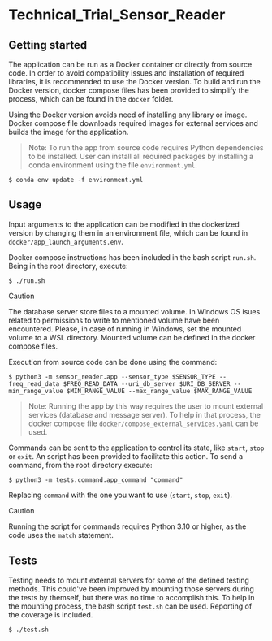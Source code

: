 # Technical_Trial_Sensor_Reader

## Getting started
The application can be run as a Docker container or directly from source code. In order to avoid compatibility issues and
installation of required libraries, it is recommended to use the Docker version. To build and run the Docker version, docker compose files has
been provided to simplify the process, which can be found in the `docker` folder.

Using the Docker version avoids need of installing any library or image. Docker compose file downloads required images for external services and
builds the image for the application.

> Note: To run the app from source code requires Python dependencies to be installed. User can install all required packages by installing
a conda environment using the file `environment.yml`.
```
$ conda env update -f environment.yml
```

## Usage
Input arguments to the application can be modified in the dockerized version by changing them in an environment file,
which can be found in `docker/app_launch_arguments.env`.

Docker compose instructions has been included in the bash script `run.sh`. Being in the root directory, execute:
```
$ ./run.sh
```
> [!CAUTION]
> The database server store files to a mounted volume. In Windows OS isues related to permissions to write to
mentioned volume have been encountered. Please, in case of running in Windows, set the mounted volume to a WSL directory.
Mounted volume can be defined in the docker compose files.

Execution from source code can be done using the command:
```
$ python3 -m sensor_reader.app --sensor_type $SENSOR_TYPE --freq_read_data $FREQ_READ_DATA --uri_db_server $URI_DB_SERVER --min_range_value $MIN_RANGE_VALUE --max_range_value $MAX_RANGE_VALUE
```
> Note: Running the app by this way requires the user to mount external services (database and message server). To help in that process, the docker
compose file `docker/compose_external_services.yaml` can be used.

Commands can be sent to the application to control its state, like `start`, `stop` or `exit`. An script has been provided to facilitate this action.
To send a command, from the root directory execute:
```
$ python3 -m tests.command.app_command "command"
```
Replacing `command` with the one you want to use (`start`, `stop`, `exit`).

> [!CAUTION]
> Running the script for commands requires Python 3.10 or higher, as the code uses the `match` statement.

## Tests
Testing needs to mount external servers for some of the defined testing methods. This could've been improved by mounting those servers during the
tests by themself, but there was no time to accomplish this. To help in the mounting process, the bash script `test.sh` can be used.
Reporting of the coverage is included.
```
$ ./test.sh
```
